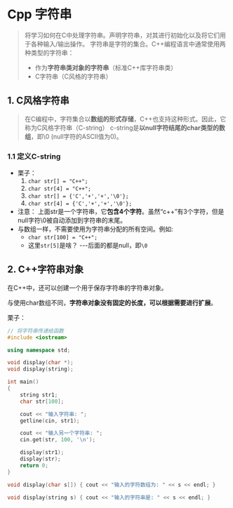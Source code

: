 # Cpp 字符串
> 将学习如何在C中处理字符串。声明字符串，对其进行初始化以及将它们用于各种输入/输出操作。
> 字符串是字符的集合。C++编程语言中通常使用两种类型的字符串：
> + 作为**字符串类对象的字符串**（标准C++库字符串类）
> + C字符串（C风格的字符串）


## 1. C风格字符串
> 在C编程中，字符集合以**数组的形式存储**，C++也支持这种形式。因此，它称为C风格字符串（C-string）
> c-string是**以null字符结尾的char类型的数组**，即\0 (null字符的ASCII值为0)。


### 1.1 定义C-string
+ 栗子： 
  1. `char str[] = "C++";`
  2. `char str[4] = "C++";`
  3. `char str[] = {'C','+','+','\0'};`
  4. `char str[4] = {'C','+','+','\0'};`
+ 注意： 上面str是一个字符串，它**包含4个字符**。虽然“c++”有3个字符，但是null字符\0被自动添加到字符串的末尾。
+ 与数组一样，不需要使用为字符串分配的所有空间。例如:
  + `char str[100] = "C++";`
  + 这里`str[5]`是啥？ ---后面的都是null，即`\0`




## 2. C++字符串对象
在C++中，还可以创建一个用于保存字符串的字符串对象。

与使用char数组不同，**字符串对象没有固定的长度，可以根据需要进行扩展**。

栗子：
```cpp
// 将字符串传递给函数
#include <iostream>

using namespace std;

void display(char *);
void display(string);

int main()
{
    string str1;
    char str[100];

    cout << "输入字符串: ";
    getline(cin, str1);

    cout << "输入另一个字符串: ";
    cin.get(str, 100, '\n');

    display(str1);
    display(str);
    return 0;
}

void display(char s[]) { cout << "输入的字符数组为: " << s << endl; }

void display(string s) { cout << "输入的字符串是: " << s << endl; }

```






